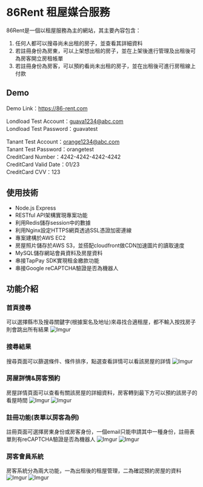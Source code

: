 # 86Rent 租屋媒合服務

86Rent是一個以租屋服務為主的網站，其主要內容包含：
1. 任何人都可以搜尋尚未出租的房子，並查看其詳細資料
2. 若註冊身份為房東，可以上架想出租的房子，並在上架後進行管理及出租後可為房客開立房租帳單
3. 若註冊身份為房客，可以預約看尚未出租的房子，並在出租後可進行房租線上付款

## Demo
Demo Link：https://86-rent.com <br>

Londload Test Account：guava1234@abc.com <br>
Londload Test Password：guavatest <br>

Tanant Test Account：orange1234@abc.com <br>
Tanant Test Password：orangetest <br>
CreditCard Number：4242-4242-4242-4242 <br>
CreditCard Valid Date：01/23 <br>
CreditCard CVV：123 <br>

## 使用技術
- Node.js Express
- RESTful API架構實現專案功能
- 利用Redis儲存session中的數據
- 利用Nginx設定HTTPS網頁透過SSL憑證加密連線
- 專案建構於AWS EC2
- 房屋照片儲存於AWS S3，並搭配cloudfront做CDN加速圖片的讀取速度
- MySQL儲存網站會員資料及房屋資料
- 串接TapPay SDK實現租金繳款功能
- 串接Google reCAPTCHA驗證是否為機器人

## 功能介紹

### 首頁搜尋
可以選擇縣市及搜尋關鍵字(根據案名及地址)來尋找合適租屋，都不輸入按找房子則會跳出所有結果
![Imgur](https://i.imgur.com/HwrYiH6.png)
### 搜尋結果
搜尋頁面可以篩選條件、條件排序，點選查看詳情可以看該房屋的詳情
![Imgur](https://i.imgur.com/gi2zXaS.png)
### 房屋詳情&房客預約
房屋詳情頁面可以查看有關該房屋的詳細資料，房客轉到最下方可以預約該房子的看屋時間
![Imgur](https://i.imgur.com/uXSCsFe.png)
![Imgur](https://i.imgur.com/Kbqrs1V.png)
### 註冊功能(表單以房客為例)
註冊頁面可選擇房東身份或房客身份，一個email只能申請其中一種身份，註冊表單則有reCAPTCHA驗證是否為機器人
![Imgur](https://i.imgur.com/ToA2WPt.png)
![Imgur](https://i.imgur.com/F4Ln4kU.png)
### 房客會員系統
房客系統分為兩大功能，一為出租後的租屋管理，二為確認預約房屋的資料
![Imgur](https://i.imgur.com/hqc1VOC.png)
![Imgur](https://i.imgur.com/gKFIUov.png)